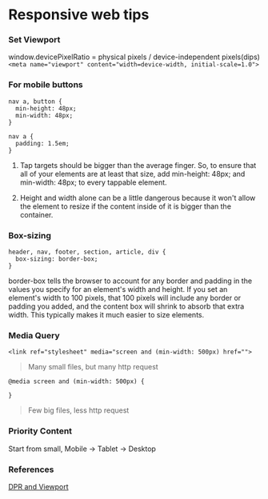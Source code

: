 # Responsive web tips

### Set Viewport
window.devicePixelRatio = physical pixels / device-independent pixels(dips)  
`<meta name="viewport" content="width=device-width, initial-scale=1.0">`


### For mobile buttons
```
nav a, button {
  min-height: 48px;
  min-width: 48px;
}

nav a {
  padding: 1.5em;
}
```
1. Tap targets should be bigger than the average finger. So, to ensure that all of your elements are at least that size, add min-height: 48px; and min-width: 48px; to every tappable element.  

1. Height and width alone can be a little dangerous because it won't allow the element to resize if the content inside of it is bigger than the container.  

### Box-sizing
```
header, nav, footer, section, article, div {
  box-sizing: border-box;
}
```

border-box tells the browser to account for any border and padding in the values you specify for an element's width and height. If you set an element's width to 100 pixels, that 100 pixels will include any border or padding you added, and the content box will shrink to absorb that extra width. This typically makes it much easier to size elements.

### Media Query
`<link ref="stylesheet" media="screen and (min-width: 500px) href="">`
> Many small files, but many http request
```
@media screen and (min-width: 500px) {

}
```
> Few big files, less http request
### Priority Content
Start from small, Mobile -> Tablet -> Desktop

### References
[DPR and Viewport](https://zhuanlan.zhihu.com/p/26131956)
